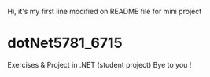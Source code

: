 Hi, it's my first line modified on README file for mini project
# dotNet5781_6715
Exercises &amp; Project in .NET (student project)
Bye to you !
